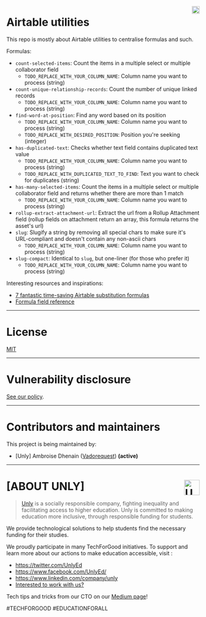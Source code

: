 <a href="https://unly.org"><img src="https://storage.googleapis.com/unly/images/ICON_UNLY.png" align="right" height="20" alt="Unly logo" title="Unly logo" /></a>

Airtable utilities
===

This repo is mostly about Airtable utilities to centralise formulas and such.

Formulas:
- `count-selected-items`: Count the items in a multiple select or multiple collaborator field
    - `TODO_REPLACE_WITH_YOUR_COLUMN_NAME`: Column name you want to process (string)
- `count-unique-relationship-records`: Count the number of unique linked records
    - `TODO_REPLACE_WITH_YOUR_COLUMN_NAME`: Column name you want to process (string)
- `find-word-at-position`: Find any word based on its position
    - `TODO_REPLACE_WITH_YOUR_COLUMN_NAME`: Column name you want to process (string)
    - `TODO_REPLACE_WITH_DESIRED_POSITION`: Position you're seeking (integer)
- `has-duplicated-text`: Checks whether text field contains duplicated text value 
    - `TODO_REPLACE_WITH_YOUR_COLUMN_NAME`: Column name you want to process (string)
    - `TODO_REPLACE_WITH_DUPLICATED_TEXT_TO_FIND`: Text you want to check for duplicates (string)
- `has-many-selected-items`: Count the items in a multiple select or multiple collaborator field and returns whether there are more than 1 match
    - `TODO_REPLACE_WITH_YOUR_COLUMN_NAME`: Column name you want to process (string)
- `rollup-extract-attachment-url`: Extract the url from a Rollup Attachment field (rollup fields on attachment return an array, this formula returns the asset's url)
- `slug`: Slugify a string by removing all special chars to make sure it's URL-compliant and doesn't contain any non-ascii chars
    - `TODO_REPLACE_WITH_YOUR_COLUMN_NAME`: Column name you want to process (string)
- `slug-compact`: Identical to `slug`, but one-liner (for those who prefer it)
    - `TODO_REPLACE_WITH_YOUR_COLUMN_NAME`: Column name you want to process (string)


Interesting resources and inspirations:
- [7 fantastic time-saving Airtable substitution formulas](https://blog.airtable.com/time-saving-substitution-formulas/)
- [Formula field reference](https://support.airtable.com/hc/en-us/articles/203255215)

---

# License

[MIT](LICENSE)

---

# Vulnerability disclosure

[See our policy](https://github.com/UnlyEd/Unly).

---

# Contributors and maintainers

This project is being maintained by:
- [Unly] Ambroise Dhenain ([Vadorequest](https://github.com/vadorequest)) **(active)**

---

# **[ABOUT UNLY]** <a href="https://unly.org"><img src="https://storage.googleapis.com/unly/images/ICON_UNLY.png" height="40" align="right" alt="Unly logo" title="Unly logo" /></a>

> [Unly](https://unly.org) is a socially responsible company, fighting inequality and facilitating access to higher education.
> Unly is committed to making education more inclusive, through responsible funding for students.

We provide technological solutions to help students find the necessary funding for their studies.

We proudly participate in many TechForGood initiatives. To support and learn more about our actions to make education accessible, visit :
- https://twitter.com/UnlyEd
- https://www.facebook.com/UnlyEd/
- https://www.linkedin.com/company/unly
- [Interested to work with us?](https://jobs.zenploy.io/unly/about)

Tech tips and tricks from our CTO on our [Medium page](https://medium.com/unly-org/tech/home)!

#TECHFORGOOD #EDUCATIONFORALL
